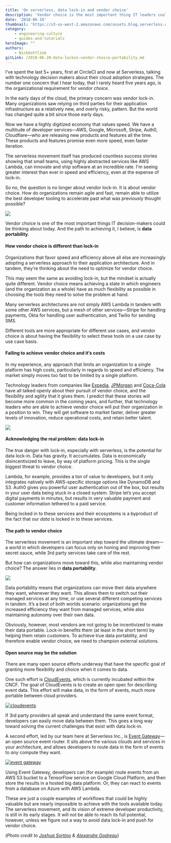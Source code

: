 ```yaml
---
title: 'On serverless, data lock-in and vendor choice'
description: 'Vendor choice is the most important thing IT leaders could be thinking about today. And the path to achieving it is data portability.'
date: '2018-06-19'
thumbnail: 'https://s3-us-west-2.amazonaws.com/assets.blog.serverless.com/vendor+choice/serverless-data-portability.jpg'
category:
    - engineering-culture
    - guides-and-tutorials
heroImage: ""
authors:
    - NickGottlieb
gitLink: /2018-06-20-data-lockin-vendor-choice-portability.md
---
```


I’ve spent the last 5+ years, first at CircleCI and now at Serverless, talking with technology decision makers about their cloud adoption strategies. The number one concern that I hear today, that I rarely heard five years ago, is the organizational requirement for *vendor choice*.

In the early days of the cloud, the primary concern was vendor lock-in. Many organizations saw relying on third parties for their application infrastructure as a relatively new, and overly risky, pattern. But the world has changed quite a bit since those early days.

Now we have a highly digitized economy that values speed. We have a multitude of developer services—AWS, Google, Microsoft, Stripe, Auth0, Cloudflare—who are releasing new products and features all the time. These products and features promise even more speed, even faster iteration.

The serverless movement itself has produced countless success stories showing that small teams, using highly abstracted services like AWS Lambda, can innovate and ship software at an incredible rate. I'm seeing greater interest than ever in speed and efficiency, even at the expense of lock-in.

So no, the question is no longer about vendor lock-in. It is about vendor choice. How do organizations remain agile and fast, remain able to utilize the best developer tooling to accelerate past what was previously thought possible?

<img src="https://s3-us-west-2.amazonaws.com/assets.blog.serverless.com/vendor+choice/serverless-speed.png">

Vendor choice is one of the most important things IT decision-makers could be thinking about today. And the path to achieving it, I believe, is **data portability**.

#### How vendor choice is different than lock-in

Organizations that favor speed and efficiency above all else are increasingly adopting a serverless approach to their application architecture. And in tandem, they’re thinking about the need to optimize for vendor choice.

This may seem the same as avoiding lock-in, but the mindset is actually quite different. Vendor choice means achieving a state in which engineers (and the organization as a whole) have as much flexibility as possible in choosing the tools they need to solve the problem at hand.

Many serverless architectures are not simply AWS Lambda in tandem with some other AWS services, but a mesh of other services—Stripe for handling payments, Okta for handling user authentication, and Twilio for sending SMS.

Different tools are more appropriate for different use cases, and vendor choice is about having the flexibility to select these tools on a use case by use case basis.

#### Failing to achieve vendor choice and it’s costs

In my experience, any approach that limits an organization to a single platform has high costs, particularly in regards to speed and efficiency. The market simply moves too fast to be limited by a single platform.

Technology leaders from companies like [Expedia](https://m.subbu.org/cloud-lock-in-and-change-agility-78d63978ddfd), [JPMorgan](https://www.americanbanker.com/news/unexpected-champion-of-public-clouds-jpmorgan-cio-dana-deasy) and [Coca-Cola](https://www.forbes.com/sites/alexkonrad/2016/03/23/why-coca-cola-works-with-google-and-rivals-in-the-cloud-and-warns-against-focusing-on-price/#1a04c9852d87) have all talked openly about their pursuit of vendor choice, and the flexibility and agility that it gives them. I predict that these stories will become more common in the coming years, and further, that technology leaders who are able to achieve vendor choice will put their organization in a position to win. They will get software to market faster, deliver greater levels of innovation, reduce operational costs, and retain better talent.

<img src="https://s3-us-west-2.amazonaws.com/assets.blog.serverless.com/vendor+choice/serverless-cocacola.png">

#### Acknowledging the real problem: data lock-in

The true danger with lock-in, especially with serverless, is the potential for data lock-in. Data has gravity. It accumulates. Data is economically disincentivized to leave, by way of platform pricing. This is the single biggest threat to vendor choice.

Lambda, for example, provides a ton of value to developers, but it only integrates natively with AWS-specific storage options like DynamoDB and S3. Auth0 gives you powerful user authentication out of the box, but results in your user data being stuck in a closed system. Stripe let’s you accept digital payments in minutes, but results in very valuable payment and customer information tethered to a paid service.

Being locked in to these services and their ecosystems is a byproduct of the fact that our *data* is locked in to these services.

#### The path to vendor choice

The serverless movement is an important step toward the ultimate dream—a world in which developers can focus only on honing and improving their secret sauce, while 3rd party services take care of the rest.

But how can organizations move toward this, while also maintaining vendor choice? The answer lies in **data portability**.

<img src="https://s3-us-west-2.amazonaws.com/assets.blog.serverless.com/vendor+choice/serverless-data.jpg">

Data portability means that organizations can move their data anywhere they want, whenever they want. This allows them to switch out their managed services at any time, or use several different competing services in tandem. It’s a best of both worlds scenario: organizations get the increased efficiency they want from managed services, while also maintaining autonomy over their own data.

Obviously, however, most vendors are not going to be incentivized to make their data portable. Lock-in benefits them (at least in the short term) by helping them retain customers. To achieve true data portability, and therefore enable vendor choice, we need to champion external solutions.

#### Open source may be the solution

There are many open source efforts underway that have the specific goal of granting more flexibility and choice when it comes to data.

One such effort is [CloudEvents](https://cloudevents.io/), which is currently incubated within the CNCF. The goal of CloudEvents is to create an open spec for describing event data. This effort will make data, in the form of events, much more portable between cloud providers.

[![cloudevents](https://s3-us-west-2.amazonaws.com/assets.blog.serverless.com/vendor+choice/cloudevents.png)](https://cloudevents.io/)

If 3rd party providers all speak and understand the same event format, developers can easily move data between them. This goes a long way toward solving the current challenges that exist with data lock-in.

A second effort, led by our team here at Serverless Inc., is [Event Gateway](https://serverless.com/event-gateway/)—an open source event router. It sits above the various clouds and services in your architecture, and allows developers to route data in the form of events to *any* compute they want.

[![event gateway](https://s3-us-west-2.amazonaws.com/assets.blog.serverless.com/event-gateway-announcement/event-gateway-integrations1.png)](https://serverless.com/event-gateway/)

Using Event Gateway, developers can (for example) route events from an AWS S3 bucket to a TensorFlow service on Google Cloud Platform, and then store the results in a hosted big data platform. Or, they can react to events from a database on Azure with AWS Lambda.

These are just a couple examples of workflows that could be highly valuable but are nearly impossible to achieve with the tools available today. The serverless movement, and its vision of extreme developer productivity, is still in its early stages. It will not be able to reach its full potential, however, unless we figure out a way to avoid data lock-in and push for vendor choice.

(*Photo credit to [Joshua Sortino](https://unsplash.com/@sortino) & [Alexandre Godreau](https://unsplash.com/@alexandre_godreau)*)
